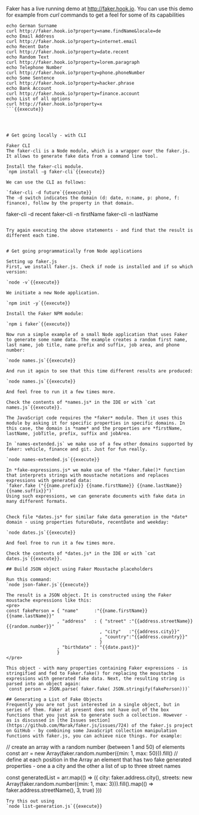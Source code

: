 Faker has a live running demo at http://faker.hook.io. You can use this demo for example from *curl* commands to get a feel for some of its capabilities

```
echo German Surname
curl http://faker.hook.io?property=name.findName&locale=de
echo Email Address
curl http://faker.hook.io?property=internet.email
echo Recent Date
curl http://faker.hook.io?property=date.recent
echo Random Text
curl http://faker.hook.io?property=lorem.paragraph
echo Telephone Number
curl http://faker.hook.io?property=phone.phoneNumber
echo Some Sentence
curl http://faker.hook.io?property=hacker.phrase
echo Bank Account
curl http://faker.hook.io?property=finance.account
echo List of all options
curl http://faker.hook.io?property=x
```{{execute}}




# Get going locally - with CLI

Faker CLI
The faker-cli is a Node module, which is a wrapper over the faker.js. It allows to generate fake data from a command line tool.

Install the faker-cli module.
`npm install -g faker-cli`{{execute}}

We can use the CLI as follows:

`faker-cli -d future`{{execute}}
The -d switch indicates the domain (d: date, n:name, p: phone, f: finance), follow by the property in that domain.

```
faker-cli -d recent
faker-cli -n firstName
faker-cli -n lastName
```{{execute}}

Try again executing the above statements - and find that the result is different each time.


# Get going programmatically from Node applications

Setting up faker.js
First, we install faker.js. Check if node is installed and if so which version:

`node -v`{{execute}}

We initiate a new Node application.

`npm init -y`{{execute}}

Install the Faker NPM module:

`npm i faker`{{execute}}

Now run a simple example of a small Node application that uses Faker to generate some name data. The example creates a random first name, last name, job title, name prefix and suffix, job area, and phone number:

`node names.js`{{execute}}

And run it again to see that this time different results are produced:

`node names.js`{{execute}}

And feel free to run it a few times more.

Check the contents of *names.js* in the IDE or with `cat names.js`{{execute}}. 

The JavaScript code requires the *faker* module. Then it uses this module by asking it for specific properties in specific domains. In this case, the domain is *name* and the properties are *firstName, lastName, jobTitle, prefix, suffix and jobArea.

In `names-extended.js` we make use of a few other domains supported by faker: vehicle, finance and git. Just for fun really.

`node names-extended.js`{{execute}}

In *fake-expressions.js* we make use of the *faker.fake()* function that interprets strings with moustache notations and replaces expressions with generated data:
`faker.fake ("{{name.prefix}} {{name.firstName}} {{name.lastName}} {{name.suffix}}")`
Using such expressions, we can generate documents with fake data in many different formats.


Check file *dates.js* for similar fake data generation in the *date* domain - using properties futureDate, recentDate and weekday:

`node dates.js`{{execute}}

And feel free to run it a few times more.

Check the contents of *dates.js* in the IDE or with `cat dates.js`{{execute}}.

## Build JSON object using Faker Moustache placeholders

Run this command:
`node json-faker.js`{{execute}}

The result is a JSON object. It is constructed using the Faker moustache expressions like this:
<pre>
const fakePerson = { "name"      :"{{name.firstName}} {{name.lastName}}"
                   , "address"   : { "street" :"{{address.streetName}} {{random.number}}"
                                   , "city"   :"{{address.city}}"
                                   , "country":"{{address.country}}"
                                   }
                   , "birthdate" : "{{date.past}}"
                   }
</pre>  

This object - with many properties containing Faker expressions - is stringified and fed to Faker.fake() for replacing the moustache expressions with generated fake data. Next, the resulting string is parsed into an object again:
`const person = JSON.parse( faker.fake( JSON.stringify(fakePerson)))`

## Generating a List of Fake Objects
Frequently you are not just interested in a single object, but in series of them. Faker at present does not have out of the box functions that you just ask to generate such a collection. However - as is discussed in [the Issues section](https://github.com/Marak/faker.js/issues/724) of the faker.js project on GitHub - by combining some JavaScript collection manipulation functions with faker.js, you can achieve nice things. For example: 
```
// create an array with a random number (between 1 and 50) of elements
const arr = new Array(faker.random.number({min: 1, max: 50})).fill()
// define at each position in the Array an element that has two fake generated properties - one a a city and the other a list of up to three street names

const generatedList = arr.map(() => ({
    city: faker.address.city(),
    streets: new Array(faker.random.number({min: 1, max: 3})).fill().map(() => faker.address.streetName(), 3, true)
}))
```
Try this out using
`node list-generation.js`{{execute}}
